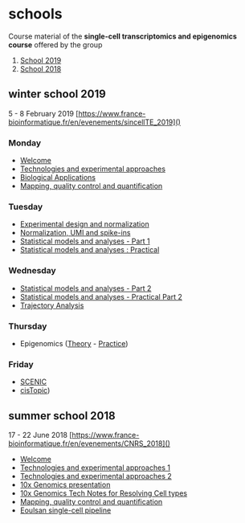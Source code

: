# schools
Course material of the **single-cell transcriptomics and epigenomics course** offered by the group

1. [School 2019](#winter-school-2019)
2. [School 2018](#summer-school-2018)

## winter school 2019

5 - 8 February 2019 [https://www.france-bioinformatique.fr/en/evenements/sincellTE_2019]()

### Monday
* [Welcome](2019/1_Welcome_Marie-Agnes_Dillies.pdf)
* [Technologies and experimental approaches](2019/2_Technologies_and_experimental_approaches_Kevin_Lebrigand.pdf)
* [Biological Applications](2019/3_Biological_Applications_Agnes_Paquet.pdf)
* [Mapping, quality control and quantification](2019/4_Mapping_QC_Quantification.zip)

### Tuesday
* [Experimental design and normalization](2019/5_Experimental_design_and_normalization_Agnes_Paquet.pdf)
* [Normalization, UMI and spike-ins](2019/6_Normalization_UMI_Spike-ins_Agnes_Paquet.zip)
* [Statistical models and analyses - Part 1](2019/7_Statistical_Models_and_Analyses_Antonio_Rausell_Part1_compressed.pdf)
* [Statistical models and analyses : Practical](2019/8_Statistical_Models_and_Analyses_Akira_Cortal_Part1.zip)

### Wednesday
* [Statistical models and analyses - Part 2](2019/9_Statistical_Models_and_Analyses_Antonio_Rausell_Part2.pdf)
* [Statistical models and analyses - Practical Part 2](2019/10_Statistical_Models_and_Analyses_Akira_Cortal_Part2_Batch_Correction.zip) 
* [Trajectory Analysis](2019/11_Trajectory_Analysis_Wouter_Saelens.pdf)

### Thursday

* Epigenomics ([Theory](2019/Single_cell_epigenomics_Theory.pdf) - [Practice](2019/Single_cell_epigenomics_Pratice.Rmd))

### Friday
* [SCENIC](2019/14_SCENIC_Sara_Aibar_compressed.pdf) 
* [cisTopic](2019/15_cisTopic_Carmen_Bravo_compressed.pdf))

## summer school 2018

17 - 22 June 2018 [https://www.france-bioinformatique.fr/en/evenements/CNRS_2018]()

* [Welcome](2018/1_Welcome.pdf)
* [Technologies and experimental approaches 1](2018/2_KevinLebrigand.Technologies.Exp.Approaches.part1.pdf)
* [Technologies and experimental approaches 2](2018/3_KevinLebrigand.Technologies.Exp.Approaches.part2.pdf)
* [10x Genomics presentation](2018/4_10X_20180618_Roscoff.pdf)
* [10x Genomics Tech Notes for Resolving Cell types](2018/5_CG000148_10x_Technical_Note_Resolving_Cell_Types_as_Function_of_Read_Depth_Cell_Number_RevA.pdf)
* [Mapping, quality control and quantification](2018/6_Mapping_QC_Quantification.html)
* [Eoulsan single-cell pipeline](2018/7_Eoulsan_single-cell.pdf)
